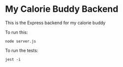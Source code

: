 # My Calorie Buddy Backend

This is the Express backend for my calorie buddy

To run this:

    node server.js
    
To run the tests:

    jest -i
